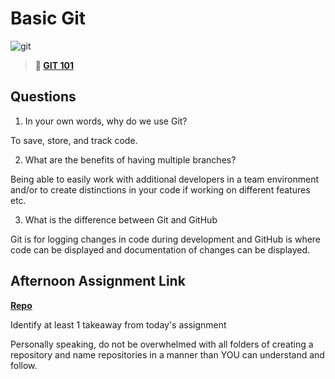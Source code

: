 # Basic Git

![git](https://git-scm.com/images/branching-illustration@2x.png)

> **📖 [GIT 101](https://codeworksacademy.com/fs-student-guide/resources/wk1/01-GIT)**

## Questions

1. In your own words, why do we use Git?

To save, store, and track code.

2. What are the benefits of having multiple branches?

Being able to easily work with additional developers in a team environment and/or to create distinctions in your code if working on different features etc.

3. What is the difference between Git and GitHub

Git is for logging changes in code during development and GitHub is where code can be displayed and documentation of changes can be displayed.

## Afternoon Assignment Link

**[Repo](https://github.com/JeffreyWatson/fs-journal)**

Identify at least 1 takeaway from today's assignment

Personally speaking, do not be overwhelmed with all folders of creating a repository and name repositories in a manner than YOU can understand and follow.
